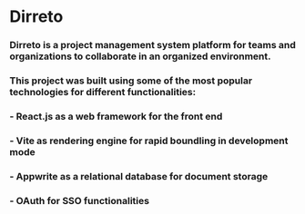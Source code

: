 # Dirreto
### Dirreto is a project management system platform for teams and organizations to collaborate in an organized environment.
### This project was built using some of the most popular technologies for different functionalities:

### - React.js as a web framework for the front end
### - Vite as rendering engine for rapid boundling in development mode
### - Appwrite as a relational database for document storage
### - OAuth for SSO functionalities
